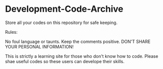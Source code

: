# Development-Code-Archive
Store all your codes on this repository for safe keeping.


Rules:

No foul language or taunts. 
Keep the comments positive. 
DON'T SHARE YOUR PERSONAL INFORMATION!


This is strictly a learning site for those who don't know how to code. Please shae useful codes so these users can develope their skills.
